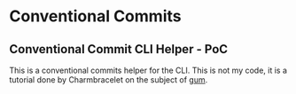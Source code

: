 # Conventional Commits

## Conventional Commit CLI Helper - PoC

This is a conventional commits helper for the CLI. This is not 
my code, it is a tutorial done by Charmbracelet on the subject of 
[gum](https://github.com/charmbracelet/gum). 
